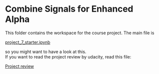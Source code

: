# Combine Signals for Enhanced Alpha

This folder contains the workspace for the course project. The main file is 

[project_7_starter.ipynb](https://github.com/jegali/AI_for_Trading/blob/main/Combine_Signals_for_Enhanced_Alpha/project_7_starter.ipynb)

so you might want to have a look at this. <br/>
If you want to read the project review by udacity, read this file:

[Project review](https://github.com/jegali/AI_for_Trading/blob/main/Combine_Signals_for_Enhanced_Alpha/project_review.md)
